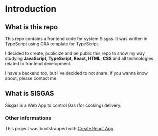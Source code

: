 # Introduction

## What is this repo

This repo contains a frontend code for system Sisgas.
It was written in TypeScript using CRA template for TypeScript.

I decided to create, publicize and be public this repo to show my way studying **JavaScript, TypeScript, React, HTML, CSS** and all technologies related to frontend development.

I have a backend too, but I've decided to not share. If you wanna know about, please contact me.

## What is SISGAS

Sisgas is a Web App to control Gas (for cooking) delivery.

### Other informations

This project was bootstrapped with [Create React App](https://github.com/facebook/create-react-app).
